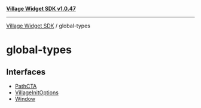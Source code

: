 [**Village Widget SDK v1.0.47**](../README.md)

***

[Village Widget SDK](../modules.md) / global-types

# global-types

## Interfaces

- [PathCTA](interfaces/PathCTA.md)
- [VillageInitOptions](interfaces/VillageInitOptions.md)
- [Window](interfaces/Window.md)
